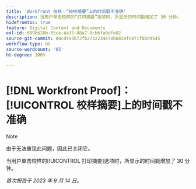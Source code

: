 ```yaml
---
title: 'Workfront 校样：“校样摘要”上的时间戳不准确'
description: 当用户单击校样的“打印摘要”选项时，所显示的时间戳增加了 30 分钟。
hidefromtoc: true
feature: Digital Content and Documents
exl-id: 089b620b-55ce-4a35-88a7-0cb6fa0dfe82
source-git-commit: 80cd493b72fb2732234e78b683afe071f8bd9545
workflow-type: ht
source-wordcount: '65'
ht-degree: 100%

---
```


# [!DNL Workfront Proof]：[!UICONTROL 校样摘要]上的时间戳不准确

>[!NOTE]
>
>由于无法重现此问题，因此已关闭它。

当用户单击校样的[!UICONTROL 打印摘要]选项时，所显示的时间戳增加了 30 分钟。

_首次报告于 2023 年 9 月 14 日。_
